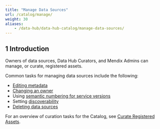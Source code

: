 ```yaml
---
title: "Manage Data Sources"
url: /catalog/manage/
weight: 30
aliases:
    - /data-hub/data-hub-catalog/manage-data-sources/
---
```

## 1 Introduction

Owners of data sources, Data Hub Curators, and Mendix Admins can manage, or curate, registered assets.

Common tasks for managing data sources include the following:

* [Editing metadata](/catalog/manage/curate/#curate-application)
* [Changing an owner](/catalog/manage/curate/#changing-owners) 
* Using [semantic numbering for service versions](/refguide/consumed-odata-service/#semantic)
* Setting [discoverability](/catalog/manage/curate/#discoverability)
* [Deleting data sources](/catalog/manage/curate/#delete-data-source)

For an overview of curation tasks for the Catalog, see [Curate Registered Assets](/catalog/manage/curate/).
